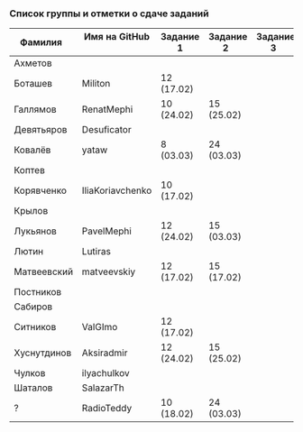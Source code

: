 ### Список группы и отметки о сдаче заданий

|Фамилия    |Имя на GitHub   |Задание 1 |Задание 2   |Задание 3   |
|-----------|----------------|----------|------------|------------|
|Ахметов    |                |          |            |   |
|Боташев    |Militon         |12 (17.02)|            |   |
|Галлямов   |RenatMephi      |10 (24.02)|15 (25.02)  |   |
|Девятьяров |Desuficator     |          |            |  |
|Ковалёв    |yataw           | 8 (03.03)|24 (03.03)  |  |
|Коптев     |                |          |            |  |
|Корявченко |IliaKoriavchenko|10 (17.02)|            |  |
|Крылов     |                |          |            |  |
|Лукьянов   |PavelMephi      |12 (24.02)|15 (03.03)  |  |
|Лютин      |Lutiras         |          |            |  |
|Матвеевский|matveevskiy     |12 (17.02)|15 (17.02)  |  |
|Постников  |                |          |            |  |
|Сабиров    |                |          |            |  |
|Ситников   |ValGImo         |12 (17.02)|            |  |
|Хуснутдинов|Aksiradmir      |12 (24.02)|15 (25.02)  |  |
|Чулков     |ilyachulkov     |          |            |  |
|Шаталов    |SalazarTh       |          |            |  |
|?          |RadioTeddy      |10 (18.02)|24 (03.03)  |  |
